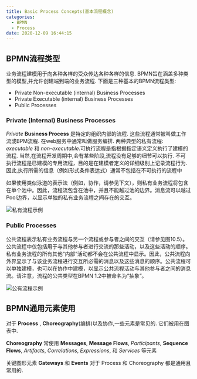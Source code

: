 ```yaml
---
title: Basic Process Concepts(基本流程概念)
categories:
  - BPMN
  - Process
date: 2020-12-09 16:44:15
---
```


## BPMN流程类型

业务流程建模用于向各种各样的受众传达各种各样的信息. BPMN旨在涵盖多种类型的模型,并允许创建端到端的业务流程. 下面是三种基本的BPMN流程类型:

- Private Non-executable (internal) Business Processes
- Private Executable (internal) Business Processes
- Public Processes

### Private (Internal) Business Processes

*Private* **Business Process** 是特定的组织内部的流程. 这些流程通常被叫做工作流或BPM流程. 在web服务中通常叫做服务编排. 两种典型的私有流程: *executable* 和 *non-executable*.可执行流程是指根据指定语义定义执行了建模的流程. 当然,在流程开发周期中,会有某些阶段,流程没有足够的细节可以执行. 不可执行流程是已建模的专用流程，目的是在建模者定义的详细级别上记录流程行为.因此,执行所需的信息（例如形式条件表达式）通常不包括在不可执行的流程中

<!--more-->

如果使用类似泳道的表示法（例如，协作，请参见下文），则私有业务流程将包含在单个池中。因此，流程流包含在池中，并且不能越过池的边界。消息流可以越过Pool边界，以显示单独的私有业务流程之间存在的交互。

![私有流程示例](https://s3.ax1x.com/2020/12/09/rCWYW9.png)

### Public Processes

公共流程表示私有业务流程与另一个流程或参与者之间的交互（请参见图10.5）。公共流程中仅包括用于与其他参与者进行交流的那些活动，以及这些活动的顺序。私有业务流程的所有其他“内部”活动都不会在公共流程中显示。因此，公共流程向外界显示了与该业务流程进行交互所必需的消息以及这些消息的顺序。公共流程可以单独建模，也可以在协作中建模，以显示公共流程活动与其他参与者之间的消息流。请注意，流程的公共类型在BPMN 1.2中被命名为“抽象”。

![公有流程示例](https://s3.ax1x.com/2020/12/09/rCfilR.png)

## BPMN通用元素使用

对于 **Process** , **Choreography**(编排)以及协作,一些元素是常见的. 它们被用在图表中.

**Choreography** 常使用 **Messages**, **Message Flows**, *Participants*, **Sequence Flows**, *Artifacts*, *Correlations*, *Expressions*, 和 *Services* 等元素

关键图形元素 **Gateways** 和 **Events** 对于 Process 和 Choreography 都是通用且常用的.


